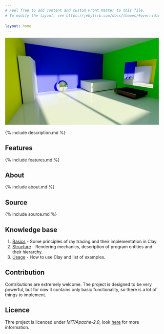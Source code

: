 ```yaml
---
# Feel free to add content and custom Front Matter to this file.
# To modify the layout, see https://jekyllrb.com/docs/themes/#overriding-theme-defaults

layout: home
---
```


![](/assets/title_image.jpg)

{% include description.md %}

## Features

{% include features.md %}

## About

{% include about.md %}

## Source

{% include source.md %}

## Knowledge base

1. [Basics](/basics) - Some principles of ray tracing and their implementation in Clay.
2. [Structure](/structure) - Rendering mechanics, description of program entities and their hierarchy.
3. [Usage](/usage) - How to use Clay and list of examples.

## Contribution

Contributions are extremely welcome. The project is designed to be very powerful, but for now it contains only basic functionality, so there is a lot of things to implement.

## Licence

Thre project is licenced under *MIT/Apache-2.0*, look [here](/license) for more information.

